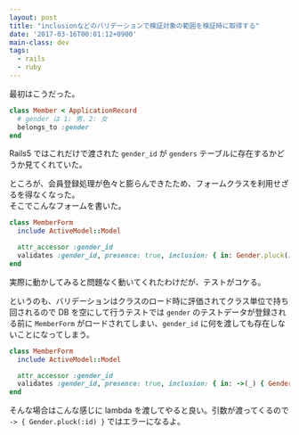 ```yaml
---
layout: post
title: "inclusionなどのバリデーションで検証対象の範囲を検証時に取得する"
date: '2017-03-16T00:01:12+0900'
main-class: dev
tags:
  - rails
  - ruby
---
```


最初はこうだった。

```ruby
class Member < ApplicationRecord
  # gender は 1: 男、2: 女
  belongs_to :gender
end
```

Rails5 ではこれだけで渡された `gender_id` が `genders` テーブルに存在するかどうか見てくれていた。

ところが、会員登録処理が色々と膨らんできたため、フォームクラスを利用せざるを得なくなった。  
そこでこんなフォームを書いた。

```ruby
class MemberForm
  include ActiveModel::Model

  attr_accessor :gender_id
  validates :gender_id, presence: true, inclusion: { in: Gender.pluck(:id), allow_blank: true }
end
```

実際に動かしてみると問題なく動いてくれたわけだが、テストがコケる。

というのも、バリデーションはクラスのロード時に評価されてクラス単位で持ち回されるので DB を空にして行うテストでは `gender` のテストデータが登録される前に `MemberForm` がロードされてしまい、`gender_id` に何を渡しても存在しないことになってしまう。  

```ruby
class MemberForm
  include ActiveModel::Model

  attr_accessor :gender_id
  validates :gender_id, presence: true, inclusion: { in: ->(_) { Gender.pluck(:id) }, allow_blank: true }
end
```

そんな場合はこんな感じに lambda を渡してやると良い。引数が渡ってくるので `-> { Gender.pluck(:id) }` ではエラーになるよ。
